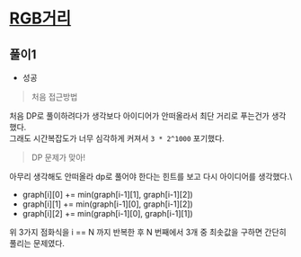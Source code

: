 # [RGB거리](https://www.acmicpc.net/problem/1149)

## 풀이1
- 성공

> 처음 접근방법

처음 DP로 풀이하려다가 생각보다 아이디어가 안떠올라서 최단 거리로 푸는건가 생각했다.\
그래도 시간복잡도가 너무 심각하게 커져서 `3 * 2^1000` 포기했다.

> DP 문제가 맞아!

아무리 생각해도 안떠올라 dp로 풀어야 한다는 힌트를 보고 다시 아이디어를 생각했다.\
- graph[i][0] += min(graph[i-1][1], graph[i-1][2])
- graph[i][1] += min(graph[i-1][0], graph[i-1][2])
- graph[i][2] += min(graph[i-1][0], graph[i-1][1])

위 3가지 점화식을 i == N 까지 반복한 후 N 번째에서 3개 중 최솟값을 구하면 간단히 풀리는 문제였다.
